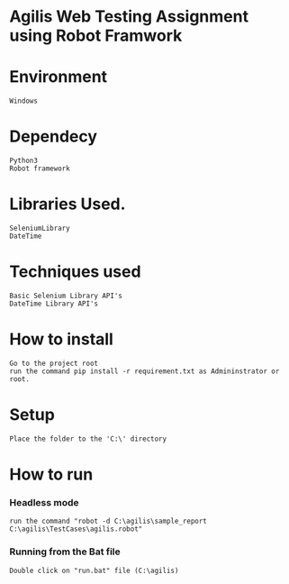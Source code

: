 # Agilis Web Testing Assignment using Robot Framwork

# Environment
	Windows
# Dependecy
	Python3
	Robot framework

# Libraries Used.
	SeleniumLibrary
	DateTime

# Techniques used
	Basic Selenium Library API's
	DateTime Library API's

# How to install
	Go to the project root
	run the command pip install -r requirement.txt as Admininstrator or root.
# Setup
	Place the folder to the 'C:\' directory
# How to run
  ### Headless mode
    run the command "robot -d C:\agilis\sample_report  C:\agilis\TestCases\agilis.robot"
  ### Running from the Bat file
    Double click on "run.bat" file (C:\agilis)
